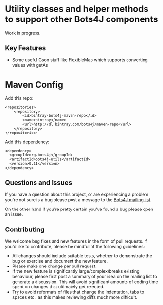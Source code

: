 Utility classes and helper methods to support other Bots4J components
====================================================

Work in progress.



Key Features
------------
	
-	Some useful Gson stuff like FlexibleMap which supports converting values with getAs
 
	
Maven Config
============

Add this repo:

    <repositories>
        <repository>
            <id>bintray-bots4j-maven-repo</id>
            <name>bintray</name>
            <url>http://dl.bintray.com/bots4j/maven-repo</url>
        </repository>
    </repositories>

Add this dependency:

    <dependency>
      <groupId>org.bots4j</groupId>
      <artifactId>bots4j-utils</artifactId>
      <version>0.11</version>
    </dependency>
    


Questions and Issues
--------------------
If you have a question about this project, or are experiencing a problem you're not sure is a bug please post a message to the
[Bots4J mailing list](https://groups.google.com/forum/#!forum/bots4j).

On the other hand if you're pretty certain you've found a bug please open an issue.

Contributing
------------
We welcome bug fixes and new features in the form of pull requests. If you'd like to contribute, please be mindful of the
following guidelines:
* All changes should include suitable tests, whether to demonstrate the bug or exercise and document the new feature.
* Please make one change per pull request.
* If the new feature is significantly large/complex/breaks existing behaviour, please first post a summary of your idea
on the mailing list to generate a discussion. This will avoid significant amounts of coding time spent on changes that ultimately get rejected.
* Try to avoid reformats of files that change the indentation, tabs to spaces etc., as this makes reviewing diffs much
more difficult.
